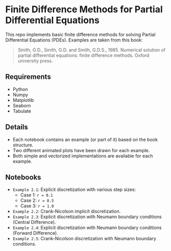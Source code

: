 
# Finite Difference Methods for Partial Differential Equations

This repo implements basic finite difference methods for solving Partial Differential Equations (PDEs). Examples are taken from this book:

> Smith, G.D., Smith, G.D. and Smith, G.D.S., 1985. Numerical solution of partial differential equations: finite difference methods. Oxford university press.

## Requirements

- Python
- Numpy
- Matplotlib
- Seaborn
- Tabulate

## Details
- Each notebook contains an example (or part of it) based on the book structure.
- Two different animated plots have been drawn for each example.
- Both simple and vectorized implementations are available for each example.

## Notebooks
- `Example 2.1`: Explicit discretization with various step sizes:
	- Case 1: `r = 0.1`
	- Case 2: `r = 0.5`
	- Case 3: `r = 1.0`
- `Example 2.2`: Crank-Nicolson implicit discretization.
- `Example 2.3`: Explicit discretization with Neumann boundary conditions (Central Difference).
- `Example 2.4`: Explicit discretization with Neumann boundary conditions (Forward Difference).
- `Example 2.5`: Crank-Nicolson discretization with Neumann boundary conditions.
